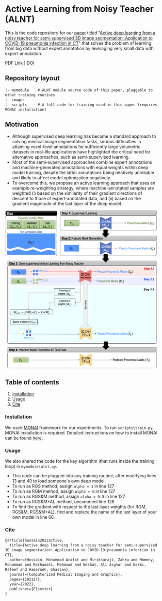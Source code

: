 # Active Learning from Noisy Teacher (ALNT)

This is the code repository for our [paper](#cite) titled "[Active deep learning from a noisy teacher for semi-supervised 3D image segmentation: Application to COVID-19 pneumonia infection in CT](https://www.sciencedirect.com/science/article/pii/S0895611122000970)" that solves the problem of learning from big data without expert annotation by leveraging very small data with expert-annotation.  

[PDF Link](https://www.cs.sfu.ca/~hamarneh/ecopy/cmig2022.pdf) | [DOI](https://doi.org/10.1016/j.compmedimag.2022.102127)

## Repository layout
```
|- mymodule    # ALNT module source code of this paper, pluggable to other training routines
|- images
|- scripts     # A full code for training used in this paper (requires MONAI installation) 
```

## Motivation

- Although supervised deep learning has become a standard approach to solving medical image segmentation tasks, serious difficulties in attaining voxel-level annotations for sufficiently large volumetric datasets in real-life applications have highlighted the critical need for alternative approaches, such as semi-supervised learning.
- Most of the semi-supervised approaches combine expert annotations and machine-generated annotations with equal weights within deep model training, despite the latter annotations being relatively unreliable and likely to affect model optimization negatively. 
- To overcome this, we propose an active learning approach that uses an example re-weighting strategy, where machine-annotated samples are weighted (i) based on the similarity of their gradient directions of descent to those of expert-annotated data, and (ii) based on the gradient magnitude of the last layer of the deep model. 

![](images/Fig.png)

## Table of contents
1. [Installation](#installation)
2. [Usage](#usage)
4. [Cite](#cite)


<a name="installation"></a>
### Installation
We used [MONAI](https://github.com/Project-MONAI/MONAI) framework for our experiments. To run ```scripts\train.py```, MONAI installation is required. Detailed instructions on how to install MONAI can be found [here](https://docs.monai.io/en/latest/installation.html).  


<a name="usage"></a>
### Usage
We also shared the code for the key algorithm (that runs inside the training loop) in ```mymodule\alnt.py```. 
- This code can be plugged into any training routine, after modifying lines 13 and 40 to load someone's own deep model. 
- To run as RGS method, assign ```alpha = 1``` in line 127 
- To run as RGM method, assign ```alpha = 0``` in line 127
- To run as RGS&M method, assign ```alpha = 0.5``` in line 127
- To run as RGS&M+AL method, uncomment line 128
- To find the gradient with respect to the last layer weights (for RGM, RGS&M, RGS&M+AL), find and replace the name of the last layer of your own model in line 68.

<a name="cite"></a>
### Cite
```bibtext
@article{hussain2022active,
  title={Active deep learning from a noisy teacher for semi-supervised 3D image segmentation: Application to COVID-19 pneumonia infection in CT},
  author={Hussain, Mohammad Arafat and Mirikharaji, Zahra and Momeny, Mohammad and Marhamati, Mahmoud and Neshat, Ali Asghar and Garbi, Rafeef and Hamarneh, Ghassan},
  journal={Computerized Medical Imaging and Graphics},
  pages={102127},
  year={2022},
  publisher={Elsevier}
}
```
